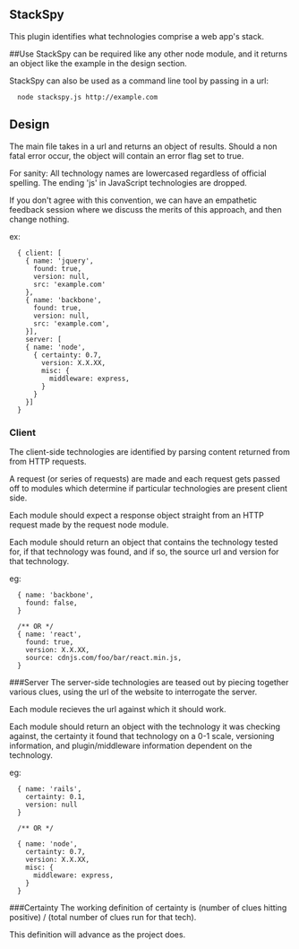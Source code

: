 StackSpy
---------------------

This plugin identifies what technologies comprise a web
app's stack. 

##Use
StackSpy can be required like any other node module, and it returns an object
like the example in the design section.

StackSpy can also be used as a command line tool by passing in a url:

```
  node stackspy.js http://example.com
```



## Design
The main file takes in a url and returns an object of results.
Should a non fatal error occur, the object will contain an error flag
set to true.

For sanity:
All technology names are lowercased regardless of official spelling.
The ending 'js' in JavaScript technologies are dropped.

If you don't agree with this convention, we can have an empathetic
feedback session where we discuss the merits of this approach, and then
change nothing.

ex: 
```
  { client: [
    { name: 'jquery', 
      found: true, 
      version: null, 
      src: 'example.com'
    },
    { name: 'backbone',
      found: true,
      version: null,
      src: 'example.com',
    }],
    server: [
    { name: 'node',
      { certainty: 0.7,
        version: X.X.XX,
        misc: {
          middleware: express,
        }
      }
    }]    
  }  
```

### Client
The client-side technologies are identified by parsing content returned
from from HTTP requests.

A request (or series of requests) are made and each request gets passed
off to modules which determine if particular technologies are present
client side. 

Each module should expect a response object straight from an HTTP request 
made by the request node module.

Each module should return an object that contains the technology tested for,
if that technology was found, and if so, the source url and version for that technology.

eg:
```
  { name: 'backbone',
    found: false,
  } 

  /** OR */
  { name: 'react',
    found: true,
    version: X.X.XX,
    source: cdnjs.com/foo/bar/react.min.js,
  }
```

###Server
The server-side technologies are teased out by piecing together various clues, using 
the url of the website to interrogate the server.

Each module recieves the url against which it should work. 

Each module should return an object with the technology it was checking against, the
certainty it found that technology on a 0-1 scale, versioning information, and plugin/middleware
information dependent on the technology.

eg:
``` 
  { name: 'rails',
    certainty: 0.1,
    version: null
  }

  /** OR */
  
  { name: 'node',
    certainty: 0.7,
    version: X.X.XX,
    misc: {
      middleware: express,
    }
  }
```

###Certainty
The working definition of certainty is (number of clues hitting positive) / (total number of clues run for that tech).

This definition will advance as the project does.
